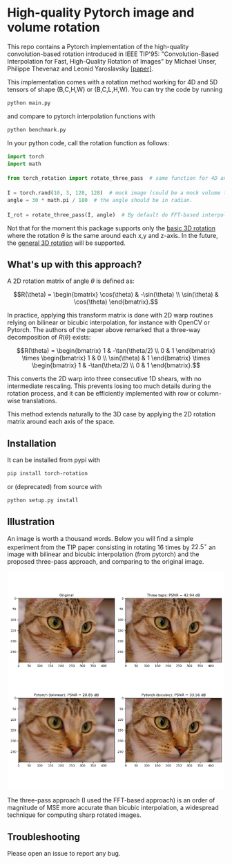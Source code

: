 # High-quality Pytorch image and volume rotation

This repo contains a Pytorch implementation of the high-quality 
convolution-based rotation
introduced in IEEE TIP'95: "Convolution-Based Interpolation for Fast, 
High-Quality Rotation of Images" by Michael Unser, Philippe Thevenaz and 
Leonid Yaroslavsky [[paper]](https://perso.telecom-paristech.fr/angelini/SI241/papers_for_project/yaro_rot.pdf).

This implementation comes with a rotation method working for 4D and 5D tensors
of shape (B,C,H,W) or (B,C,L,H,W).
You can try the code by running
```bash
python main.py
```
and compare to pytorch interpolation functions with
```bash
python benchmark.py
```
In your python code, call the rotation function as follows:
```python
import torch
import math

from torch_rotation import rotate_three_pass  # same function for 4D and 5D tensor!

I = torch.rand(10, 3, 128, 128)  # mock image (could be a mock volume too.)
angle = 30 * math.pi / 180  # the angle should be in radian.

I_rot = rotate_three_pass(I, angle)  # By default do FFT-based interpolation.
```

Not that for the moment this package supports only the
[basic 3D rotation](https://en.wikipedia.org/wiki/Rotation_matrix#Basic_3D_rotations)
where the rotation $\theta$ is the same around each x,y and z-axis. In the future,
the [general 3D rotation](https://en.wikipedia.org/wiki/Rotation_matrix#General_3D_rotations) 
will be supported.

## What's up with this approach?

A 2D rotation matrix of angle $\theta$ is defined as:
```math
R(\theta) = \begin{bmatrix} \cos(\theta) & -\sin(\theta) \\ \sin(\theta) & \cos(\theta) \end{bmatrix}.
```
In practice, applying this transform matrix is done with 2D warp routines relying
on bilinear or bicubic interpolation, for instance with OpenCV or Pytorch. 
The authors of the paper above remarked that a three-way decomposition of 
$R(\theta)$ exists:
```math
R(\theta) =  
\begin{bmatrix}
    1 & -\tan(\theta/2) \\
    0 & 1
\end{bmatrix}
\times
\begin{bmatrix}
    1 & 0 \\
    \sin(\theta) & 1
\end{bmatrix}
\times
\begin{bmatrix}
    1 & -\tan(\theta/2) \\
    0 & 1
\end{bmatrix}.
```
This converts the 2D warp into three consecutive 1D shears, with no intermediate rescaling.
This prevents losing too much details during the rotation process, and it
can be efficiently implemented with row or column-wise translations.

This method extends naturally to the 3D case by applying the 2D rotation matrix around
each axis of the space.



## Installation

It can be installed from pypi with
```bash
pip install torch-rotation
```
or (deprecated) from source with
```bash
python setup.py install
```


## Illustration

An image is worth a thousand words. Below you will find a simple experiment
from the TIP paper consisting in rotating 16 times by $22.5^\circ$ an image
with bilinear and bicubic interpolation (from pytorch) and the proposed
three-pass approach, and comparing to the original image.

![Comparison](data/comparison.png)

The three-pass approach (I used the FFT-based approach) is an order of 
magnitude of MSE more accurate than bicubic interpolation, a widespread
technique for computing sharp rotated images.



## Troubleshooting

Please open an issue to report any bug.
